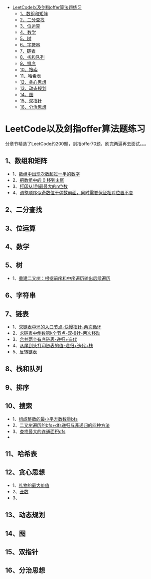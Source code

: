    * [LeetCode以及剑指offer算法题练习](#leetcode以及剑指offer算法题练习)
      * [1、数组和矩阵](#1数组和矩阵)
      * [2、二分查找](#2二分查找)
      * [3、位运算](#3位运算)
      * [4、数学](#4数学)
      * [5、树](#5树)
      * [6、字符串](#6字符串)
      * [7、链表](#7链表)
      * [8、栈和队列](#8栈和队列)
      * [9、排序](#9排序)
      * [10、搜索](#10搜索)
      * [11、哈希表](#11哈希表)
      * [12、贪心思想](#12贪心思想)
      * [13、动态规划](#13动态规划)
      * [14、图](#14图)
      * [15、双指针](#15双指针)
      * [16、分治思想](#16分治思想)

# LeetCode以及剑指offer算法题练习

分章节精选了LeetCode约200题，剑指offer70题，刷完两遍再去面试。。。

## 1、数组和矩阵
- 1、[数组中出现次数超过一半的数字](https://github.com/yc86455610/Algorithm-Practices/blob/master/src/yc/java/Arrays/MoreThanHalfNum_offer39.java)
- 2、[把数组中的 0 移到末尾](https://github.com/yc86455610/Algorithm-Practices/blob/master/src/yc/java/Arrays/moveZeroes_283.java)
- 3、[打印从1到最最大的n位数](https://github.com/yc86455610/Algorithm-Practices/blob/master/src/yc/java/Arrays/print1ToMaxOfNDigits_offer17.java)
- 4、[调整顺序似奇数位于偶数前面，同时需要保证相对位置不变](https://github.com/yc86455610/Algorithm-Practices/blob/master/src/yc/java/Arrays/reOrderArray_offer21.java)


## 2、二分查找




## 3、位运算


## 4、数学


## 5、树
- 1、[重建二叉树：根据前序和中序遍历输出后续遍历](https://github.com/yc86455610/Algorithm-Practices/blob/master/src/yc/java/Tree/reConstructBinaryTree_offer7.java)


## 6、字符串


## 7、链表
- 1、[求链表中环的入口节点-快慢指针-两次循环](https://github.com/yc86455610/Algorithm-Practices/blob/master/src/yc/java/ListNode/EntryNodeOfLoop_offer23.java)
- 2、[求链表中倒数第k个节点-双指针-两次移动](https://github.com/yc86455610/Algorithm-Practices/blob/master/src/yc/java/ListNode/FindKthToTail.java)
- 3、[合并两个有序链表-递归+迭代](https://github.com/yc86455610/Algorithm-Practices/blob/master/src/yc/java/ListNode/Merge.java)
- 4、[从尾到头打印链表的值-递归+迭代+栈](https://github.com/yc86455610/Algorithm-Practices/blob/master/src/yc/java/ListNode/printListFromTailToHead.java)
- 5、[反转链表](https://github.com/yc86455610/Algorithm-Practices/blob/master/src/yc/java/ListNode/reverseList_206.java)


## 8、栈和队列


## 9、排序


## 10、搜索
- 1、[组成整数的最小平方数数量bfs](https://github.com/yc86455610/Algorithm-Practices/blob/master/src/yc/java/Search/numSquares_279.java)
- 2、[二叉树遍历的bfs+dfs递归与非递归的四种方法](https://github.com/yc86455610/Algorithm-Practices/blob/master/src/yc/java/Search/Traversal.java)
- 3、[查找最大的连通面积dfs](https://github.com/yc86455610/Algorithm-Practices/blob/master/src/yc/java/Search/maxAreaOfIsland_695.java)
- []()

## 11、哈希表


## 12、贪心思想
- 1、[礼物的最大价值](https://github.com/yc86455610/Algorithm-Practices/blob/master/src/yc/java/DynamicPlanning/getMost_offer47.java)
- 2、[丑数](https://github.com/yc86455610/Algorithm-Practices/blob/master/src/yc/java/DynamicPlanning/GetUglyNumber_Solution_offer49.java)
- 3、

## 13、动态规划


## 14、图


## 15、双指针


## 16、分治思想
